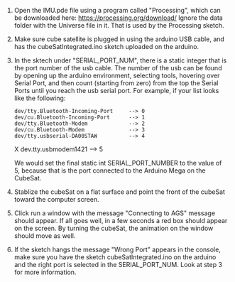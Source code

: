 1.  Open the IMU.pde file using a program called "Processing", which can be downloaded here: https://processing.org/download/
    Ignore the data folder with the Universe file in it. That is used by the Processing sketch.
    
2.  Make sure cube satellite is plugged in using the arduino USB cable, and has the cubeSatIntegrated.ino sketch uploaded on the arduino.

3.  In the sktech under "SERIAL_PORT_NUM", there is a static integer that is the port number of the usb cable. The number of the usb can be found by opening up the arduino environment, selecting tools, hovering over Serial Port, and then count (starting from zero) from the top the Serial Ports until you reach the usb serial port. For example, if your list looks like the following: 

        dev/tty.Bluetooth-Incoming-Port     --> 0
        dev/cu.Bluetooth-Incoming-Port      --> 1
        dev/tty.Bluetooth-Modem             --> 2
        dev/cu.Bluetooth-Modem              --> 3
        dev/tty.usbserial-DA00STAW          --> 4
      X dev.tty.usbmodem1421                --> 5
        
    We would set the final static int SERIAL_PORT_NUMBER to the value of 5, because that is the port connected to the Arduino Mega on the CubeSat.
    
4.  Stablize the cubeSat on a flat surface and point the front of the cubeSat toward the computer screen.

5.  Click run a window with the message "Connecting to AGS" message should appear. If all goes well, in a few seconds a red box should appear on the screen. By turning the cubeSat, the animation on the window should move as well.

6.  If the sketch hangs the message "Wrong Port" appears in the console, make sure you have the sketch cubeSatIntegrated.ino on the arduino and the right port is selected in the SERIAL_PORT_NUM. Look at step 3 for more information. 